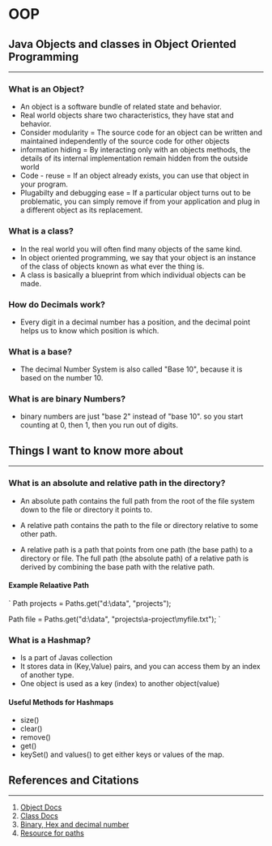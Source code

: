 # OOP

## Java Objects and classes in Object Oriented Programming

---

### What is an Object?

- An object is a software bundle of related state and behavior.
- Real world objects share two characteristics, they have stat and behavior.
- Consider modularity = The source code for an object can be written and maintained independently of the source code for other objects
- information hiding = By interacting only with an objects methods, the details of its internal implementation remain hidden from the outside world
- Code - reuse = If an object already exists, you can use that object in your program.
- Plugabilty and debugging ease = If a particular object turns out to be problematic, you can simply remove if from your application and plug in a different object as its replacement.

### What is a class?

- In the real world you will often find many objects of the same kind. 
- In object oriented programming, we say that your object is an instance of the class of objects known as what ever the thing is. 
- A class is basically a blueprint from which individual objects can be made.

### How do Decimals work?

- Every digit in a decimal number has a position, and the decimal point helps us to know which position is which.

### What is a base?

- The decimal Number System is also called "Base 10", because it is based on the number 10.

### What is are binary Numbers?

- binary numbers are just "base 2" instead of "base 10". so you start counting at 0, then 1, then you run out of digits.

## Things I want to know more about
---

### What is an absolute and relative path in the directory?

- An absolute path contains the full path from the root of the file system down to the file or directory it points to. 
- A relative path contains the path to the file or directory relative to some other path.

- A relative path is a path that points from one path (the base path) to a directory or file. The full path (the absolute path) of a relative path is derived by combining the base path with the relative path.

#### Example Relaative Path
`
Path projects = Paths.get("d:\\data", "projects");

Path file     = Paths.get("d:\\data", "projects\\a-project\\myfile.txt");
`

### What is a Hashmap?
- Is a part of Javas collection
- It stores data in (Key,Value) pairs, and you can access them by an index of another type.
- One object is used as a key (index) to another object(value)

#### Useful Methods for Hashmaps

- size()
- clear()
- remove()
- get()
- keySet() and values() to get either keys or values of the map.

## References and Citations
---

1. [Object Docs](https://docs.oracle.com/javase/tutorial/java/concepts/)
2. [Class Docs](https://docs.oracle.com/javase/tutorial/java/javaOO/classes.html)
3. [Binary, Hex and decimal number](mathsisfun.com/binary-decimal-hexadecimal.html)
4. [Resource for paths](http://tutorials.jenkov.com/java-nio/path.html#:~:text=An%20absolute%20path%20contains%20the,relative%20to%20some%20other%20path.)



